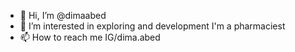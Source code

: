 - 👋 Hi, I’m @dimaabed
- 👀 I’m interested in exploring and development 
I'm a pharmaciest 
- 📫 How to reach me IG/dima.abed 
